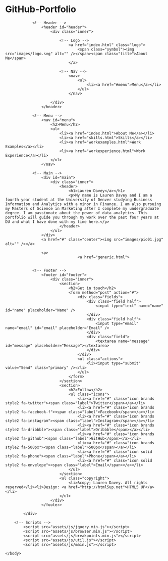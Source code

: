 # GitHub-Portfolio
<!DOCTYPE HTML>
<!--
	Phantom by HTML5 UP
	html5up.net | @ajlkn
	Free for personal and commercial use under the CCA 3.0 license (html5up.net/license)
-->
<html>
	<head>
		<title>Phantom by HTML5 UP</title>
		<meta charset="utf-8" />
		<meta name="viewport" content="width=device-width, initial-scale=1, user-scalable=no" />
		<link rel="stylesheet" href="assets/css/main.css" />
		<noscript><link rel="stylesheet" href="assets/css/noscript.css" /></noscript>
	</head>
	<body class="is-preload">
		<!-- Wrapper -->
			<div id="wrapper">

				<!-- Header -->
					<header id="header">
						<div class="inner">

							<!-- Logo -->
								<a href="index.html" class="logo">
									<span class="symbol"><img src="images/logo.svg" alt="" /></span><span class="title">About Me</span>
								</a>

							<!-- Nav -->
								<nav>
									<ul>
										<li><a href="#menu">Menu</a></li>
									</ul>
								</nav>

						</div>
					</header>

				<!-- Menu -->
					<nav id="menu">
						<h2>Menu</h2>
						<ul>
							<li><a href="index.html">About Me</a></li>
							<li><a href="skills.html">Skills</a></li>
							<li><a href="workexamples.html">Work Examples</a></li>
							<li><a href="workexperience.html">Work Experience</a></li>
						</ul>
					</nav>

				<!-- Main -->
					<div id="main">
						<div class="inner">
							<header>
								<h1>Lauren Davey</a></h1>
								<p>My name is Lauren Davey and I am a fourth year student at the University of Denver studying Business Information and Analytics with a minor in Finance. I am also pursuing my Masters of Science in Marketing after I complete my undergraduate degree. I am passionate about the power of data analytics. This portfolio will guide you through my work over the past four years at DU and what I have done with my time here.</p>
							</header>
						</ul>
					</div>
					<a href="#" class="center"><img src="images/pic01.jpg" alt="" /></a>

					<p>
									<a href="generic.html">


				<!-- Footer -->
					<footer id="footer">
						<div class="inner">
							<section>
								<h2>Get in touch</h2>
								<form method="post" action="#">
									<div class="fields">
										<div class="field half">
											<input type="text" name="name" id="name" placeholder="Name" />
										</div>
										<div class="field half">
											<input type="email" name="email" id="email" placeholder="Email" />
										</div>
										<div class="field">
											<textarea name="message" id="message" placeholder="Message"></textarea>
										</div>
									</div>
									<ul class="actions">
										<li><input type="submit" value="Send" class="primary" /></li>
									</ul>
								</form>
							</section>
							<section>
								<h2>Follow</h2>
								<ul class="icons">
									<li><a href="#" class="icon brands style2 fa-twitter"><span class="label">Twitter</span></a></li>
									<li><a href="#" class="icon brands style2 fa-facebook-f"><span class="label">Facebook</span></a></li>
									<li><a href="#" class="icon brands style2 fa-instagram"><span class="label">Instagram</span></a></li>
									<li><a href="#" class="icon brands style2 fa-dribbble"><span class="label">Dribbble</span></a></li>
									<li><a href="#" class="icon brands style2 fa-github"><span class="label">GitHub</span></a></li>
									<li><a href="#" class="icon brands style2 fa-500px"><span class="label">500px</span></a></li>
									<li><a href="#" class="icon solid style2 fa-phone"><span class="label">Phone</span></a></li>
									<li><a href="#" class="icon solid style2 fa-envelope"><span class="label">Email</span></a></li>
								</ul>
							</section>
							<ul class="copyright">
								<li>&copy; Lauren Davey. All rights reserved</li><li>Design: <a href="http://html5up.net">HTML5 UP</a></li>
							</ul>
						</div>
					</footer>

			</div>

		<!-- Scripts -->
			<script src="assets/js/jquery.min.js"></script>
			<script src="assets/js/browser.min.js"></script>
			<script src="assets/js/breakpoints.min.js"></script>
			<script src="assets/js/util.js"></script>
			<script src="assets/js/main.js"></script>

	</body>
</html>
